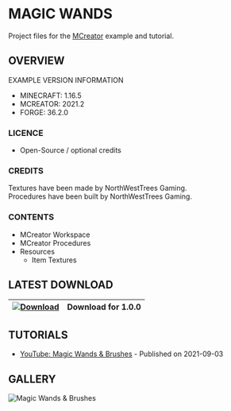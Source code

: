 # MAGIC WANDS
Project files for the [MCreator](https://mcreator.net/) example and tutorial.

## OVERVIEW
EXAMPLE VERSION INFORMATION

* MINECRAFT: 1.16.5
* MCREATOR: 2021.2
* FORGE: 36.2.0

### LICENCE
- Open-Source / optional credits

### CREDITS
Textures have been made by NorthWestTrees Gaming.    
Procedures have been built by NorthWestTrees Gaming.

### CONTENTS
* MCreator Workspace
* MCreator Procedures
* Resources
    * Item Textures

## LATEST DOWNLOAD
| [![Download](https://i.imgur.com/Xcxx2Gr.png)](https://github.com/MCreator-Examples/Grappling-Hook/files/7017794/grappling_hook_project_files.zip) | Download for 1.0.0 |
| --- | --- |

## TUTORIALS
* [YouTube: Magic Wands & Brushes](https://youtu.be/7yDoEN-TNDs) - Published on 2021-09-03

## GALLERY
![Magic Wands & Brushes](https://i.imgur.com/CNu0Xcs.png)
